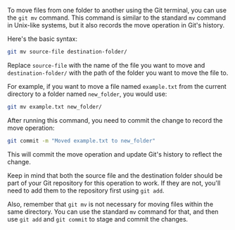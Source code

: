To move files from one folder to another using the Git terminal, you can use the `git mv` command. This command is similar to the standard `mv` command in Unix-like systems, but it also records the move operation in Git's history.

Here's the basic syntax:

```bash
git mv source-file destination-folder/
```

Replace `source-file` with the name of the file you want to move and `destination-folder/` with the path of the folder you want to move the file to.

For example, if you want to move a file named `example.txt` from the current directory to a folder named `new_folder`, you would use:

```bash
git mv example.txt new_folder/
```

After running this command, you need to commit the change to record the move operation:

```bash
git commit -m "Moved example.txt to new_folder"
```

This will commit the move operation and update Git's history to reflect the change.

Keep in mind that both the source file and the destination folder should be part of your Git repository for this operation to work. If they are not, you'll need to add them to the repository first using `git add`.

Also, remember that `git mv` is not necessary for moving files within the same directory. You can use the standard `mv` command for that, and then use `git add` and `git commit` to stage and commit the changes.
